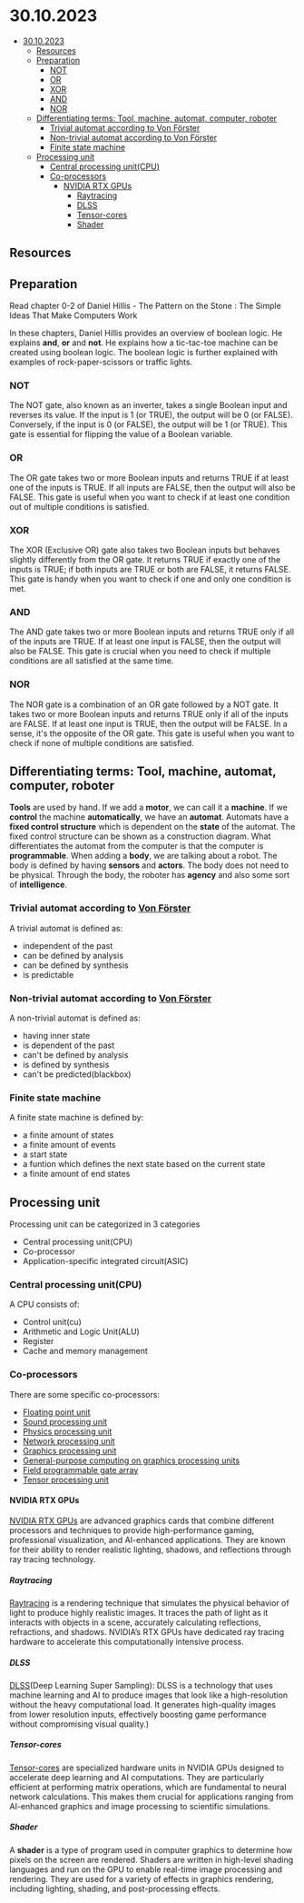 # 30.10.2023

- [30.10.2023](#30102023)
  - [Resources](#resources)
  - [Preparation](#preparation)
    - [NOT](#not)
    - [OR](#or)
    - [XOR](#xor)
    - [AND](#and)
    - [NOR](#nor)
  - [Differentiating terms: Tool, machine, automat, computer, roboter](#differentiating-terms-tool-machine-automat-computer-roboter)
    - [Trivial automat according to Von Förster](#trivial-automat-according-to-von-förster)
    - [Non-trivial automat according to Von Förster](#non-trivial-automat-according-to-von-förster)
    - [Finite state machine](#finite-state-machine)
  - [Processing unit](#processing-unit)
    - [Central processing unit(CPU)](#central-processing-unitcpu)
    - [Co-processors](#co-processors)
      - [NVIDIA RTX GPUs](#nvidia-rtx-gpus)
        - [Raytracing](#raytracing)
        - [DLSS](#dlss)
        - [Tensor-cores](#tensor-cores)
        - [Shader](#shader)

## Resources

## Preparation

Read chapter 0-2 of Daniel Hillis - The Pattern on the Stone : The Simple Ideas That Make Computers Work

In these chapters, Daniel Hillis provides an overview of boolean logic. He explains **and**, **or** and **not**. He explains how a tic-tac-toe machine can be created using boolean logic. The boolean logic is further explained with examples of rock-paper-scissors or traffic lights.

### NOT
The NOT gate, also known as an inverter, takes a single Boolean input and reverses its value. If the input is 1 (or TRUE), the output will be 0 (or FALSE). Conversely, if the input is 0 (or FALSE), the output will be 1 (or TRUE). This gate is essential for flipping the value of a Boolean variable.

### OR
The OR gate takes two or more Boolean inputs and returns TRUE if at least one of the inputs is TRUE. If all inputs are FALSE, then the output will also be FALSE. This gate is useful when you want to check if at least one condition out of multiple conditions is satisfied.

### XOR
The XOR (Exclusive OR) gate also takes two Boolean inputs but behaves slightly differently from the OR gate. It returns TRUE if exactly one of the inputs is TRUE; if both inputs are TRUE or both are FALSE, it returns FALSE. This gate is handy when you want to check if one and only one condition is met.

### AND
The AND gate takes two or more Boolean inputs and returns TRUE only if all of the inputs are TRUE. If at least one input is FALSE, then the output will also be FALSE. This gate is crucial when you need to check if multiple conditions are all satisfied at the same time.

### NOR
The NOR gate is a combination of an OR gate followed by a NOT gate. It takes two or more Boolean inputs and returns TRUE only if all of the inputs are FALSE. If at least one input is TRUE, then the output will be FALSE. In a sense, it's the opposite of the OR gate. This gate is useful when you want to check if none of multiple conditions are satisfied.


## Differentiating terms: Tool, machine, automat, computer, roboter

**Tools** are used by hand. If we add a **motor**, we can call it a **machine**. If we **control** the machine **automatically**, we have an **automat**. Automats have a **fixed control structure** which is dependent on the **state** of the automat. The fixed control structure can be shown as a construction diagram.
What differentiates the automat from the computer is that the computer is **programmable**. When adding a **body**, we are talking about a robot. The body is defined by having **sensors** and **actors**. The body does not need to be physical. Through the body, the roboter has **agency** and also some sort of **intelligence**.

### Trivial automat according to [Von Förster](https://de.wikipedia.org/wiki/Heinz_von_Foerster)

A trivial automat is defined as:
- independent of the past
- can be defined by analysis
- can be defined by synthesis
- is predictable

### Non-trivial automat according to [Von Förster](https://de.wikipedia.org/wiki/Heinz_von_Foerster)

A non-trivial automat is defined as:
- having inner state
- is dependent of the past
- can't be defined by analysis
- is defined by synthesis
- can't be predicted(blackbox)

### Finite state machine

A finite state machine is defined by:
- a finite amount of states
- a finite amount of events
- a start state
- a funtion which defines the next state based on the current state
- a finite amount of end states

## Processing unit

Processing unit can be categorized in 3 categories
- Central processing unit(CPU)
- Co-processor
- Application-specific integrated circuit(ASIC)

### Central processing unit(CPU)

A CPU consists of:
- Control unit(cu)
- Arithmetic and Logic Unit(ALU)
- Register
- Cache and memory management

### Co-processors

There are some specific co-processors:
- [Floating point unit](https://en.wikipedia.org/wiki/Floating-point_unit)
- [Sound processing unit](https://de.wikipedia.org/wiki/Soundprozessor)
- [Physics processing unit](https://en.wikipedia.org/wiki/Physics_processing_unit)
- [Network processing unit](https://en.wikipedia.org/wiki/Network_processor)
- [Graphics processing unit](https://en.wikipedia.org/wiki/Graphics_processing_unit)
- [General-purpose computing on graphics processing units](https://en.wikipedia.org/wiki/General-purpose_computing_on_graphics_processing_units)
- [Field programmable gate array](https://de.wikipedia.org/wiki/Field_Programmable_Gate_Array)
- [Tensor processing unit](https://en.wikipedia.org/wiki/Field-programmable_gate_array)

#### NVIDIA RTX GPUs

[NVIDIA RTX GPUs](https://www.nvidia.com/de-de/geforce/rtx/) are advanced graphics cards that combine different processors and techniques to provide high-performance gaming, professional visualization, and AI-enhanced applications. They are known for their ability to render realistic lighting, shadows, and reflections through ray tracing technology.

##### Raytracing 

[Raytracing](https://developer.nvidia.com/rtx/ray-tracing) is a rendering technique that simulates the physical behavior of light to produce highly realistic images. It traces the path of light as it interacts with objects in a scene, accurately calculating reflections, refractions, and shadows. NVIDIA’s RTX GPUs have dedicated ray tracing hardware to accelerate this computationally intensive process.

##### DLSS

[DLSS](https://developer.nvidia.com/rtx/dlss)(Deep Learning Super Sampling): DLSS is a technology that uses machine learning and AI to produce images that look like a high-resolution without the heavy computational load. It generates high-quality images from lower resolution inputs, effectively boosting game performance without compromising visual quality.)

##### Tensor-cores

[Tensor-cores](https://www.nvidia.com/en-us/data-center/tensor-cores/) are specialized hardware units in NVIDIA GPUs designed to accelerate deep learning and AI computations. They are particularly efficient at performing matrix operations, which are fundamental to neural network calculations. This makes them crucial for applications ranging from AI-enhanced graphics and image processing to scientific simulations.

##### Shader

A **shader** is a type of program used in computer graphics to determine how pixels on the screen are rendered. Shaders are written in high-level shading languages and run on the GPU to enable real-time image processing and rendering. They are used for a variety of effects in graphics rendering, including lighting, shading, and post-processing effects.
